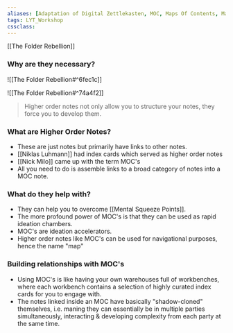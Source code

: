 ```yaml
---
aliases: [Adaptation of Digital Zettlekasten, MOC, Maps Of Contents, Maps Of Content]
tags: LYT_Workshop 
cssclass:
---
```


[[The Folder Rebellion]]

### Why are they necessary?

![[The Folder Rebellion#^6fec1c]]

![[The Folder Rebellion#^74a4f2]]

> Higher order notes not only allow you to structure your notes, they force you to develop them.


### What are Higher Order Notes?
- These are just notes but primarily have links to other notes.
- [[Niklas Luhmann]] had index cards which served as higher order notes
- [[Nick Milo]] came up with the term MOC's
- All you need to do is assemble links to a broad category of notes into a MOC note.

### What do they help with?
- They can help you to overcome [[Mental Squeeze Points]].
- The more profound power of MOC's is that they can be used as rapid ideation chambers.
- MOC's are ideation accelerators.
- Higher order notes like MOC's can be used for navigational purposes, hence the name "map"


### Building relationships with MOC's
- Using MOC's is like having your own warehouses full of workbenches, where each workbench contains a selection of highly curated index cards for you to engage with.
- The notes linked inside an MOC have basically "shadow-cloned" themselves, i.e. maning they can essentially be in multiple parties simultaneously, interacting & developing complexity from each party at the same time.
